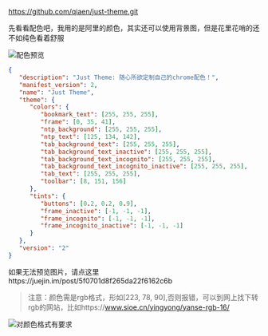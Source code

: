 https://github.com/qiaen/just-theme.git

先看看配色吧，我用的是阿里的颜色，其实还可以使用背景图，但是花里花哨的还不如纯色看着舒服

![配色预览](https://user-gold-cdn.xitu.io/2020/7/9/1733368597d34870?w=2560&h=1600&f=png&s=394676)
```json
{
   "description": "Just Theme: 随心所欲定制自己的chrome配色！",
   "manifest_version": 2,
   "name": "Just Theme",
   "theme": {
      "colors": {
         "bookmark_text": [255, 255, 255],
         "frame": [0, 35, 41],
         "ntp_background": [255, 255, 255],
         "ntp_text": [125, 134, 142],
         "tab_background_text": [255, 255, 255],
         "tab_background_text_inactive": [255, 255, 255],
         "tab_background_text_incognito": [255, 255, 255],
         "tab_background_text_incognito_inactive": [255, 255, 255],
         "tab_text": [255, 255, 255],
         "toolbar": [8, 151, 156]
      },
      "tints": {
         "buttons": [0.2, 0.2, 0.9],
         "frame_inactive": [-1, -1, -1],
         "frame_incognito": [-1, -1, -1],
         "frame_incognito_inactive": [-1, -1, -1]
      }
   },
   "version": "2"
}
```
如果无法预览图片，请点这里https://juejin.im/post/5f0701d8f265da22f6162c6b

> 注意：颜色需是rgb格式，形如[223, 78, 90],否则报错，可以到网上找下转rgb的网站，比如https://www.sioe.cn/yingyong/yanse-rgb-16/

![对颜色格式有要求](https://user-gold-cdn.xitu.io/2020/7/9/173336a44407772f?w=1390&h=634&f=png&s=129524)
